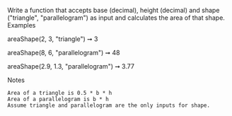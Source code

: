 Write a function that accepts base (decimal), height (decimal) and shape ("triangle", "parallelogram") as input and calculates the area of that shape.
Examples

areaShape(2, 3, "triangle") ➞ 3

areaShape(8, 6, "parallelogram") ➞ 48

areaShape(2.9, 1.3, "parallelogram") ➞ 3.77

Notes

    Area of a triangle is 0.5 * b * h
    Area of a parallelogram is b * h
    Assume triangle and parallelogram are the only inputs for shape.